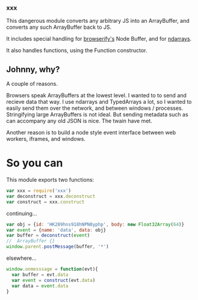 ### xxx

This dangerous module converts any arbitrary JS into an ArrayBuffer, and converts any such ArrayBuffer back to JS.

It includes special handling for [browserify's](http://npmjs.org/package/browserify) Node Buffer, and for [ndarrays](htts://npmjs.org/package/ndarray).

It also handles functions, using the Function constructor.

## Johnny, why?

A couple of reasons.

Browsers speak ArrayBuffers at the lowest level.  I wanted to to send and recieve data that way.  I use ndarrays and TypedArrays a lot, so I wanted to easily send them over the network, and between windows / processes.  Stringifying large ArrayBuffers is not ideal.  But sending metadata such as can accompany any old JSON is nice.  The twain have met.

Another reason is to build a node style event interface between web workers, iframes, and windows.

# So you can

This module exports two functions:
```js
var xxx = require('xxx')
var deconstruct = xxx.deconstruct
var construct = xxx.construct
```
continuing...
```js
var obj = {id: 'HK289hns918hNPN8yphp', body: new Float32Array(64)}
var event = {name: 'data', data: obj}
var buffer = deconstruct(event)
//  ArrayBuffer {}
window.parent.postMessage(buffer, '*')
```
elsewhere...
```js
window.onmesssage = function(evt){
  var buffer = evt.data
  var event = construct(evt.data)
  var data = event.data
}
```

